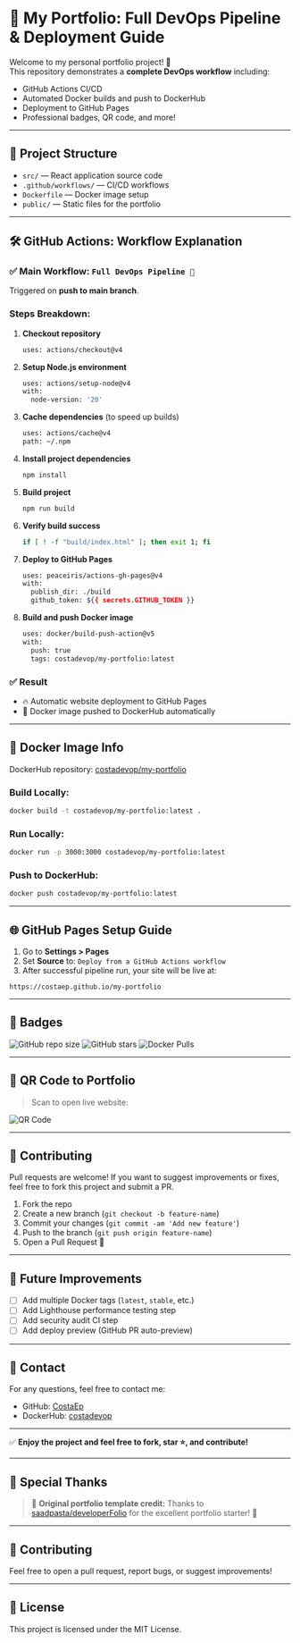 # 🚀 My Portfolio: Full DevOps Pipeline & Deployment Guide

Welcome to my personal portfolio project! 🌟  
This repository demonstrates a **complete DevOps workflow** including:

- GitHub Actions CI/CD
- Automated Docker builds and push to DockerHub
- Deployment to GitHub Pages
- Professional badges, QR code, and more!

---

## 📂 Project Structure

- `src/` — React application source code
- `.github/workflows/` — CI/CD workflows
- `Dockerfile` — Docker image setup
- `public/` — Static files for the portfolio

---

## 🛠️ GitHub Actions: Workflow Explanation

### ✅ Main Workflow: `Full DevOps Pipeline 🚀`

Triggered on **push to main branch**.

### Steps Breakdown:

1. **Checkout repository**
   ```bash
   uses: actions/checkout@v4
   ```
2. **Setup Node.js environment**
   ```bash
   uses: actions/setup-node@v4
   with:
     node-version: '20'
   ```
3. **Cache dependencies** (to speed up builds)
   ```bash
   uses: actions/cache@v4
   path: ~/.npm
   ```
4. **Install project dependencies**
   ```bash
   npm install
   ```
5. **Build project**
   ```bash
   npm run build
   ```
6. **Verify build success**
   ```bash
   if [ ! -f "build/index.html" ]; then exit 1; fi
   ```
7. **Deploy to GitHub Pages**
   ```bash
   uses: peaceiris/actions-gh-pages@v4
   with:
     publish_dir: ./build
     github_token: ${{ secrets.GITHUB_TOKEN }}
   ```
8. **Build and push Docker image**
   ```bash
   uses: docker/build-push-action@v5
   with:
     push: true
     tags: costadevop/my-portfolio:latest
   ```

### ✅ Result
- 🔥 Automatic website deployment to GitHub Pages
- 🐳 Docker image pushed to DockerHub automatically


---

## 🐳 Docker Image Info

DockerHub repository: [costadevop/my-portfolio](https://hub.docker.com/r/costadevop/my-portfolio)

### Build Locally:
```bash
docker build -t costadevop/my-portfolio:latest .
```

### Run Locally:
```bash
docker run -p 3000:3000 costadevop/my-portfolio:latest
```

### Push to DockerHub:
```bash
docker push costadevop/my-portfolio:latest
```

---

## 🌐 GitHub Pages Setup Guide

1. Go to **Settings > Pages**
2. Set **Source** to: `Deploy from a GitHub Actions workflow`
3. After successful pipeline run, your site will be live at:

```
https://costaep.github.io/my-portfolio
```

---

## 📛 Badges

![GitHub repo size](https://img.shields.io/github/repo-size/CostaEp/my-portfolio)
![GitHub stars](https://img.shields.io/github/stars/CostaEp/my-portfolio?style=social)
![Docker Pulls](https://img.shields.io/docker/pulls/costadevop/my-portfolio)

---

## 📱 QR Code to Portfolio

> Scan to open live website:

![QR Code](https://api.qrserver.com/v1/create-qr-code/?size=200x200&data=https://costaep.github.io/my-portfolio)

---

## 🤝 Contributing

Pull requests are welcome!
If you want to suggest improvements or fixes, feel free to fork this project and submit a PR.

1. Fork the repo
2. Create a new branch (`git checkout -b feature-name`)
3. Commit your changes (`git commit -am 'Add new feature'`)
4. Push to the branch (`git push origin feature-name`)
5. Open a Pull Request 🎉

---

## 🚀 Future Improvements

- [ ] Add multiple Docker tags (`latest`, `stable`, etc.)
- [ ] Add Lighthouse performance testing step
- [ ] Add security audit CI step
- [ ] Add deploy preview (GitHub PR auto-preview)

---

## 📩 Contact

For any questions, feel free to contact me:

- GitHub: [CostaEp](https://github.com/CostaEp)
- DockerHub: [costadevop](https://hub.docker.com/u/costadevop)


---

✅ **Enjoy the project and feel free to fork, star ⭐, and contribute!**


---

## 🙏 Special Thanks
> 📌 **Original portfolio template credit:** Thanks to [saadpasta/developerFolio](https://github.com/saadpasta/developerFolio) for the excellent portfolio starter! 🙏

---

## 🤝 Contributing

Feel free to open a pull request, report bugs, or suggest improvements!

---

## 📄 License

This project is licensed under the MIT License.
